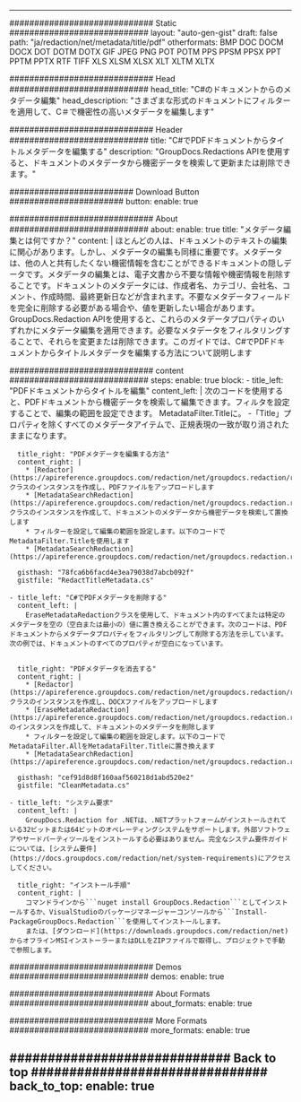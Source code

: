 













---
############################# Static ############################
layout: "auto-gen-gist"
draft: false
path: "ja/redaction/net/metadata/title/pdf"
otherformats: BMP DOC DOCM DOCX DOT DOTM DOTX GIF JPEG PNG POT POTM PPS PPSM PPSX PPT PPTM PPTX RTF TIFF XLS XLSM XLSX XLT XLTM XLTX  


############################# Head ############################
head_title: "C#のドキュメントからのメタデータ編集"
head_description: "さまざまな形式のドキュメントにフィルターを適用して、C＃で機密性の高いメタデータを編集します"

############################# Header ############################
title: "C#でPDFドキュメントからタイトルメタデータを編集する"
description: "GroupDocs.Redactions APIを使用すると、ドキュメントのメタデータから機密データを検索して更新または削除できます。"

######################### Download Button #######################
button:
    enable: true

############################# About ############################
about:
    enable: true
    title: "メタデータ編集とは何ですか？"
    content: |
        ほとんどの人は、ドキュメントのテキストの編集に関心があります。しかし、メタデータの編集も同様に重要です。メタデータは、他の人と共有したくない機密情報を含むことができるドキュメントの隠しデータです。メタデータの編集とは、電子文書から不要な情報や機密情報を削除することです。ドキュメントのメタデータには、作成者名、カテゴリ、会社名、コメント、作成時間、最終更新日などが含まれます。不要なメタデータフィールドを完全に削除する必要がある場合や、値を更新したい場合があります。 GroupDocs.Redaction APIを使用すると、これらのメタデータプロパティのいずれかにメタデータ編集を適用できます。必要なメタデータをフィルタリングすることで、それらを変更または削除できます。このガイドでは、C#でPDFドキュメントからタイトルメタデータを編集する方法について説明します

############################# content ############################
steps:
    enable: true
    block:
    - title_left: "PDFドキュメントからタイトルを編集"
      content_left: |
        次のコードを使用すると、PDFドキュメントから機密データを検索して編集できます。フィルタを設定することで、編集の範囲を設定できます。 MetadataFilter.Titleに。 -「Title」プロパティを除くすべてのメタデータアイテムで、正規表現の一致が取り消されたままになります。
        

      title_right: "PDFメタデータを編集する方法"
      content_right: |
        * [Redactor](https://apireference.groupdocs.com/redaction/net/groupdocs.redaction/redactor)クラスのインスタンスを作成し、PDFファイルをアップロードします
        * [MetadataSearchRedaction](https://apireference.groupdocs.com/redaction/net/groupdocs.redaction.redactions/metadatasearchredaction)クラスのインスタンスを作成して、ドキュメントのメタデータから機密データを検索して置換します
        * フィルターを設定して編集の範囲を設定します。以下のコードでMetadataFilter.Titleを使用します
        * [MetadataSearchRedaction](https://apireference.groupdocs.com/redaction/net/groupdocs.redaction.redactions/metadatasearchredaction)
        
      gisthash: "78fca6b6facd4e3ea79038d7abcb092f"
      gistfile: "RedactTitleMetadata.cs"

    - title_left: "C#でPDFメタデータを削除する"
      content_left: |
        EraseMetadataRedactionクラスを使用して、ドキュメント内のすべてまたは特定のメタデータを空の（空白または最小の）値に置き換えることができます。次のコードは、PDFドキュメントからメタデータプロパティをフィルタリングして削除する方法を示しています。次の例では、ドキュメントのすべてのプロパティが空白になっています。
        
        
      title_right: "PDFメタデータを消去する"
      content_right: |
        * [Redactor](https://apireference.groupdocs.com/redaction/net/groupdocs.redaction/redactor)クラスのインスタンスを作成し、DOCXファイルをアップロードします
        * [EraseMetadataRedaction](https://apireference.groupdocs.com/redaction/net/groupdocs.redaction.redactions/erasemetadataredaction)のインスタンスを作成して、ドキュメントのメタデータを削除します
        * フィルターを設定して編集の範囲を設定します。以下のコードでMetadataFilter.AllをMetadataFilter.Titleに置き換えます 
        * [MetadataSearchRedaction](https://apireference.groupdocs.com/redaction/net/groupdocs.redaction.redactions/metadatasearchredaction)
        
      gisthash: "cef91d8d8f160aaf560218d1abd520e2"
      gistfile: "CleanMetadata.cs"

    - title_left: "システム要求"
      content_left: |
        GroupDocs.Redaction for .NETは、.NETプラットフォームがインストールされている32ビットまたは64ビットのオペレーティングシステムをサポートします。外部ソフトウェアやサードパーティツールをインストールする必要はありません。完全なシステム要件ガイドについては、[システム要件](https://docs.groupdocs.com/redaction/net/system-requirements)にアクセスしてください。
        
      title_right: "インストール手順"
      content_right: |
        コマンドラインから```nuget install GroupDocs.Redaction```としてインストールするか、VisualStudioのパッケージマネージャーコンソールから```Install-PackageGroupDocs.Redaction```を使用してインストールします。
        または、[ダウンロード](https://downloads.groupdocs.com/redaction/net)からオフラインMSIインストーラーまたはDLLをZIPファイルで取得し、プロジェクトで手動で参照します。

############################# Demos ############################
demos:
    enable: true

############################# About Formats ############################
about_formats:
    enable: true

############################# More Formats ############################
more_formats:
    enable: true

############################# Back to top ###############################
back_to_top:
    enable: true
---